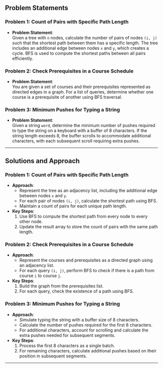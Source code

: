 ## Problem Statements

### Problem 1: Count of Pairs with Specific Path Length
- **Problem Statement**:  
  Given a tree with `n` nodes, calculate the number of pairs of nodes `(i, j)` such that the shortest path between them has a specific length. The tree includes an additional edge between nodes `x` and `y`, which creates a cycle. BFS is used to compute the shortest paths between all pairs efficiently.

### Problem 2: Check Prerequisites in a Course Schedule
- **Problem Statement**:  
  You are given a set of courses and their prerequisites represented as directed edges in a graph. For a list of queries, determine whether one course is a prerequisite of another using BFS traversal.

### Problem 3: Minimum Pushes for Typing a String
- **Problem Statement**:  
  Given a string `word`, determine the minimum number of pushes required to type the string on a keyboard with a buffer of 8 characters. If the string length exceeds 8, the buffer scrolls to accommodate additional characters, with each subsequent scroll requiring extra pushes.

---

## Solutions and Approach

### Problem 1: Count of Pairs with Specific Path Length
- **Approach**:  
  - Represent the tree as an adjacency list, including the additional edge between nodes `x` and `y`.
  - For each pair of nodes `(i, j)`, calculate the shortest path using BFS.
  - Maintain a count of pairs for each unique path length.
- **Key Steps**:  
  1. Use BFS to compute the shortest path from every node to every other node.
  2. Update the result array to store the count of pairs with the same path length.

### Problem 2: Check Prerequisites in a Course Schedule
- **Approach**:  
  - Represent the courses and prerequisites as a directed graph using an adjacency list.
  - For each query `(i, j)`, perform BFS to check if there is a path from course `i` to course `j`.
- **Key Steps**:  
  1. Build the graph from the prerequisites list.
  2. For each query, check the existence of a path using BFS.

### Problem 3: Minimum Pushes for Typing a String
- **Approach**:  
  - Simulate typing the string with a buffer size of 8 characters.
  - Calculate the number of pushes required for the first 8 characters.
  - For additional characters, account for scrolling and calculate the extra pushes needed for subsequent segments.
- **Key Steps**:  
  1. Process the first 8 characters as a single batch.
  2. For remaining characters, calculate additional pushes based on their position in subsequent segments.

---
